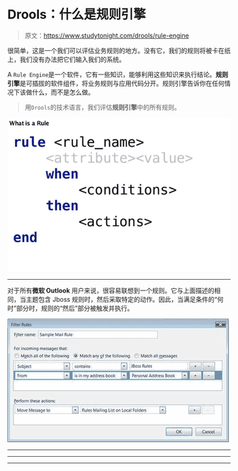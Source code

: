 # Drools：什么是规则引擎

> 原文：<https://www.studytonight.com/drools/rule-engine>

很简单，这是一个我们可以评估业务规则的地方。没有它，我们的规则将被卡在纸上，我们没有办法把它们输入我们的系统。

A `Rule Engine`是一个软件，它有一些知识，能够利用这些知识来执行结论。**规则引擎**是可插拔的软件组件，将业务规则与应用代码分开。规则引擎告诉你在任何情况下该做什么，而不是怎么做。

> 用`Drools`的技术语言，我们评估**规则引擎**中的所有规则。

![Rule Engine in Drools](img/271eb5e31dd9724b02f459e7469387a3.png)

* * *

对于所有**微软 Outlook** 用户来说，很容易联想到一个规则。它与上面描述的相同，当主题包含 Jboss 规则时，然后采取特定的动作。因此，当满足条件的“何时”部分时，规则的“然后”部分被触发并执行。

![Rule Engine in Drools](img/20fddd37d2147119cea7e8841c7f8172.png)

* * *

* * *

* * *